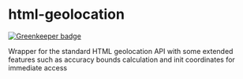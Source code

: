 # html-geolocation

[![Greenkeeper badge](https://badges.greenkeeper.io/trygve-lie/html-geolocation.svg)](https://greenkeeper.io/)

Wrapper for the standard HTML geolocation API with some extended features such as accuracy bounds calculation and init coordinates for immediate access
